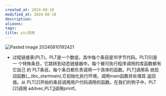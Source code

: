 ```yaml
---
created_at: 2024-08-10
modified_at: 2024-08-10
description: 
aliases: 
tags: 
title: pic调用
---
```

![Pasted image 20240810192421](https://r2.pipago360.site/pupahub/2024/09/dc7a5fd556096ab7d82cae0dafc29068.png)
- 过程链接表(PLT)。PLT是一个数组，其中每个条目是16字节代码。PLT[0]是一
个特殊条目，它跳转到动态链接器中。每个被可执行程序调用的库函数都有它自己
的 PLT条目。每个条日都负责调用一个具体的函数。PLT[1](图中未显示)调用系
统启动函数(__libc_startmain),它初始化执行环境，调用main函数并处理其
返回值。从 PLT[2]开始的条目调用用户代码调用的函数。在我们的例子中，PLT
[2]调用 addvec,PLT[3](图中未显示)调用printf。
